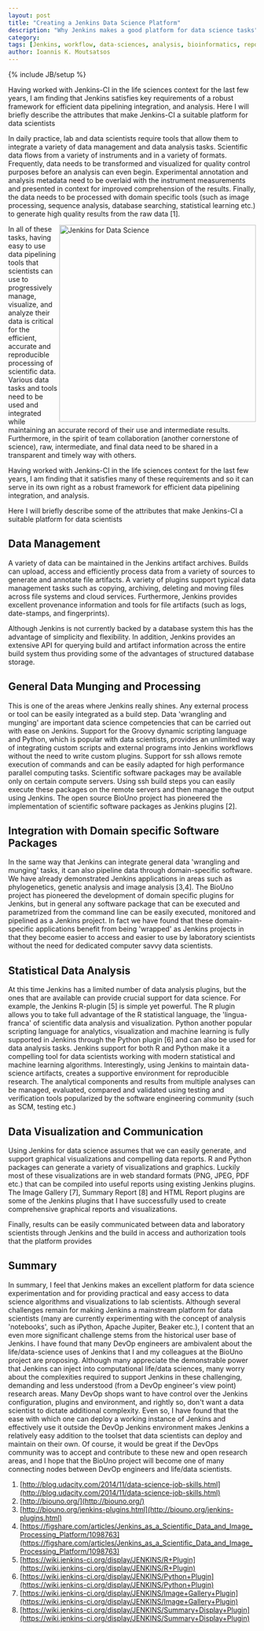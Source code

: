 ```yaml
---
layout: post
title: "Creating a Jenkins Data Science Platform"
description: "Why Jenkins makes a good platform for data science tasks"
category: 
tags: [Jenkins, workflow, data-sciences, analysis, bioinformatics, reporting]
author: Ioannis K. Moutsatsos
---
```

{% include JB/setup %}

Having worked with Jenkins-CI in the life sciences context for the last few years, I am finding that Jenkins satisfies key requirements of a robust framework for efficient data pipelining integration, and analysis. Here I will briefly describe the attributes that make Jenkins-CI a suitable platform for data scientists

<!--more-->

In daily practice, lab and data scientists require tools that allow them to integrate a variety of data management and data analysis tasks. Scientific data flows from a variety of instruments and in a variety of formats. Frequently, data needs to be transformed and visualized for quality control purposes before an analysis can even begin. Experimental annotation and analysis metadata need to be overlaid with the instrument measurements and presented in context for improved comprehension of the results. Finally, the data needs to be processed with domain specific tools (such as image processing, sequence analysis, database searching, statistical learning etc.) to generate high quality results from the raw data [1].

<img src='{{ site.baseurl }}/assets/posts/Jenkins_DataSci.png' alt="Jenkins for Data Science" align="right" width="400px" />

In all of these tasks, having easy to use data pipelining tools that scientists can use to progressively manage, visualize, and analyze their data is critical for the efficient, accurate and reproducible processing of scientific data. Various data tasks and tools need to be used and integrated while maintaining an accurate record of their use and intermediate results. Furthermore, in the spirit of team collaboration (another cornerstone of science), raw, intermediate, and final data need to be shared in a transparent and timely way with others.

Having worked with Jenkins-CI in the life sciences context for the last few years, I am finding that it satisfies many of these requirements and so it can serve in its own right as a robust framework for efficient data pipelining integration, and analysis.

Here I will briefly describe some of the attributes that make Jenkins-CI a suitable platform for data scientists



## Data Management 
A variety of data can be maintained in the Jenkins artifact archives. Builds can upload, access and efficiently process data from a variety of sources to generate and annotate file artifacts. A variety of plugins support typical data management tasks such as copying, archiving, deleting and moving files across file systems and cloud services. Furthermore, Jenkins provides excellent provenance information and tools for file artifacts (such as logs, date-stamps, and  fingerprints). 

Although Jenkins is not currently backed by a database system this has the advantage of simplicity and flexibility. In addition, Jenkins provides an extensive API for querying build and artifact information across the entire build system thus providing some of the advantages of structured database storage.

## General Data Munging and Processing
This is one of the areas where Jenkins really shines. Any external process or tool can be easily integrated as a build step. Data 'wrangling and munging' are important data science competencies that can be carried out with ease on Jenkins. Support for the Groovy dynamic scripting language and Python, which is popular with data scientists, provides an unlimited way of integrating custom scripts and external programs into Jenkins workflows without the need to write custom plugins.  Support for ssh allows remote execution of commands and can be easily adapted for high performance parallel computing tasks. Scientific software packages may be available only on certain  compute servers. Using ssh build steps you can easily execute these packages on the remote servers and then manage the output using Jenkins. The open source BioUno project has pioneered the implementation of scientific software packages as Jenkins plugins [2].

## Integration with Domain specific Software Packages
In the same way that Jenkins can integrate general data 'wrangling and munging' tasks, it can also pipeline data through domain-specific software. We have already demonstrated Jenkins applications in areas such as phylogenetics,  genetic analysis and image analysis [3,4]. The BioUno project has pioneered the development of domain specific plugins for Jenkins, but in general any software package that can be executed and parametrized from the command line can be easily executed, monitored and pipelined as a Jenkins project. In fact we have found that these domain-specific applications benefit from being 'wrapped' as Jenkins projects in that they become easier to access and easier to use by laboratory scientists without the need for dedicated computer savvy data scientists.

## Statistical Data Analysis
At this time Jenkins has a limited number of data analysis plugins, but the ones that are available can provide crucial support for data science. For example, the Jenkins R-plugin [5] is simple yet powerful. The R plugin allows you to take full advantage of the R statistical language, the 'lingua-franca' of scientific data analysis and visualization. Python another popular scripting language for analytics, visualization and machine learning is fully supported in Jenkins through the Python plugin [6] and can also be used for data analysis tasks. Jenkins support for both R and Python make it a compelling tool for data scientists working  with modern statistical and machine learning algorithms. Interestingly, using Jenkins to maintain data-science artifacts, creates a supportive environment for reproducible research. The analytical components and results from multiple analyses can be managed, evaluated, compared and validated using testing and verification tools popularized by the software engineering community (such as SCM, testing etc.)

## Data Visualization and Communication
Using Jenkins for data science assumes that we can easily generate, and support graphical visualizations and compelling data reports. R and Python packages can generate a variety of visualizations and graphics. Luckily most of these visualizations are in web standard formats (PNG, JPEG, PDF etc.) that can be compiled into useful reports using existing Jenkins plugins. The Image Gallery [7], Summary Report [8] and HTML Report plugins  are some of the Jenkins plugins that I have successfully used to create comprehensive graphical reports and visualizations.

Finally, results can be easily communicated  between data and laboratory scientists through Jenkins and the build in access and authorization tools that the platform provides

## Summary
In summary, I feel that Jenkins makes an excellent platform for data science experimentation and for providing practical and easy access to data science algorithms and visualizations to lab scientists. Although several challenges remain for making Jenkins a mainstream platform for data scientists (many are currently experimenting with the concept of analysis 'notebooks', such as iPython, Apache Jupiter, Beaker etc.), I content that an even more significant challenge stems from the historical user base of Jenkins. I have found that many DevOp engineers are ambivalent about the life/data-science uses of Jenkins that I and my colleagues at the BioUno project are proposing.  Although many appreciate the demonstrable power that Jenkins can inject into computational life/data sciences, many worry about the complexities required to support Jenkins in these challenging, demanding and less understood (from a DevOp engineer's view point) research areas. Many DevOp shops want to have control over the Jenkins configuration, plugins and environment, and rightly so, don't want a data scientist to dictate additional complexity. Even so, I have found that the ease with which one can deploy a working instance of Jenkins and effectively use it outside the DevOp Jenkins environment makes Jenkins a relatively easy addition to the toolset that data scientists can deploy and maintain on their own. Of course, it would be great if the DevOps community was to accept and contribute to these new and open research areas, and I hope that the BioUno project will become one of many  connecting nodes between DevOp engineers and life/data scientists.

1. [http://blog.udacity.com/2014/11/data-science-job-skills.html](http://blog.udacity.com/2014/11/data-science-job-skills.html)
2. [http://biouno.org/](http://biouno.org/)
3. [http://biouno.org/jenkins-plugins.html](http://biouno.org/jenkins-plugins.html)
4. [https://figshare.com/articles/Jenkins_as_a_Scientific_Data_and_Image_Processing_Platform/1098763](https://figshare.com/articles/Jenkins_as_a_Scientific_Data_and_Image_Processing_Platform/1098763)
5. [https://wiki.jenkins-ci.org/display/JENKINS/R+Plugin](https://wiki.jenkins-ci.org/display/JENKINS/R+Plugin)
6. [https://wiki.jenkins-ci.org/display/JENKINS/Python+Plugin](https://wiki.jenkins-ci.org/display/JENKINS/Python+Plugin)
7. [https://wiki.jenkins-ci.org/display/JENKINS/Image+Gallery+Plugin](https://wiki.jenkins-ci.org/display/JENKINS/Image+Gallery+Plugin)
8. [https://wiki.jenkins-ci.org/display/JENKINS/Summary+Display+Plugin](https://wiki.jenkins-ci.org/display/JENKINS/Summary+Display+Plugin)


